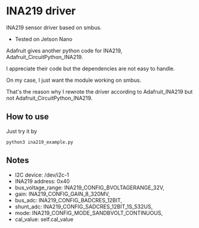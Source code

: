 # INA219 driver
INA219 sensor driver based on smbus.

-   Tested on Jetson Nano

Adafruit gives another python code for INA219, Adafruit_CircuitPython_INA219.

I appreciate their code but the dependencies are not easy to handle.

On my case, I just want the module working on smbus.

That's the reason why I rewrote the driver according to Adafruit_INA219
but not Adafruit_CircuitPython_INA219.

## How to use
Just try it by
```
python3 ina219_example.py
```

## Notes
-   I2C device: /dev/i2c-1 
-   INA219 address: 0x40
-   bus_voltage_range: INA219_CONFIG_BVOLTAGERANGE_32V,
-   gain: INA219_CONFIG_GAIN_8_320MV,
-   bus_adc: INA219_CONFIG_BADCRES_12BIT,
-   shunt_adc: INA219_CONFIG_SADCRES_12BIT_1S_532US,
-   mode: INA219_CONFIG_MODE_SANDBVOLT_CONTINUOUS,
-   cal_value: self.cal_value
